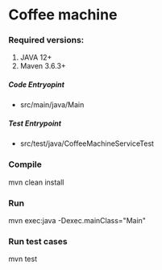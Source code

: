 # Coffee machine

### Required versions:

1. JAVA 12+
2. Maven 3.6.3+

##### Code Entryopint
- src/main/java/Main

##### Test Entrypoint
- src/test/java/CoffeeMachineServiceTest

### Compile

mvn clean install

### Run

mvn exec:java -Dexec.mainClass="Main"  

### Run test cases

mvn test